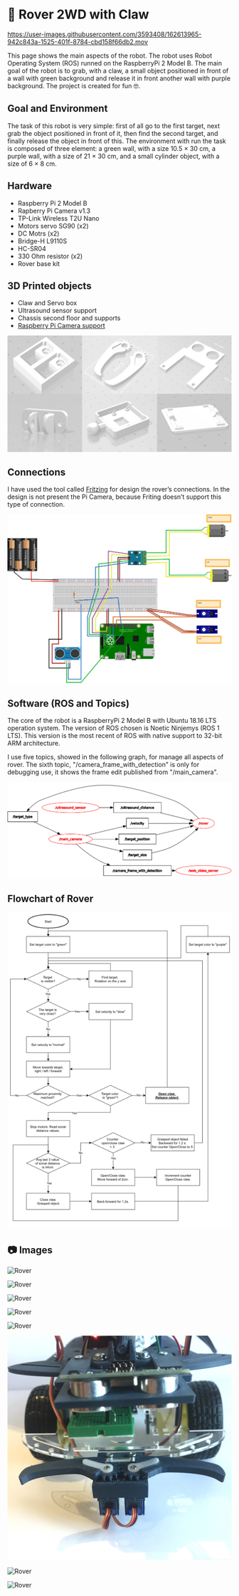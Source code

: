 # 🤖 Rover 2WD with Claw

https://user-images.githubusercontent.com/3593408/162613965-942c843a-1525-401f-8784-cbd158f66db2.mov

This page shows the main aspects of the robot. The robot uses Robot Operating System (ROS) runned on the RaspberryPi 2 Model B. The main goal of the robot is to grab, with a claw, a small object positioned in front of a wall with green background and release it in front another wall with purple background. The project is created for fun 🤓.

## Goal and Environment
The task of this robot is very simple: first of all go to the first target, next grab the object positioned in front of it, then find the second target, and finally release the object in front of this. The environment with run the task is composed of three element: a green wall, with a size 10.5 × 30 cm, a purple wall, with a size of 21 × 30 cm, and a small cylinder object, with a size of 6 × 8 cm.

## Hardware
- Raspberry Pi 2 Model B
- Rapberry Pi Camera v1.3
- TP-Link Wireless T2U Nano
- Motors servo SG90 (x2)
- DC Motrs (x2)
- Bridge-H L9110S
- HC-SR04
- 330 Ohm resistor (x2)
- Rover base kit

## 3D Printed objects
- Claw and Servo box
- Ultrasound sensor support
- Chassis second floor and supports
- [Raspberry Pi Camera support](https://www.thingiverse.com/thing:2746186)

![Printed objects](./docs/img/printed.jpg "Printed objects")

## Connections
I have used the tool called [Fritzing](https://fritzing.org) for design the rover’s connections. In the design is not present the Pi Camera, because Friting doesn’t support this type of connection.

![Printed objects](./docs/img/fritzing.jpg "Printed objects")

## Software (ROS and Topics)
The core of the robot is a RaspberryPi 2 Model B with Ubuntu 18.16 LTS operation system. The version of ROS chosen is Noetic Ninjemys (ROS 1 LTS). This version is the most recent of ROS with native support to 32-bit ARM architecture.

I use five topics, showed in the following graph, for manage all aspects of rover. The sixth topic, "/camera_frame_with_detection" is only for debugging use, it shows the frame edit published from "/main_camera".

![ROS Graph of rover](./docs/img/rosgraph.jpg "ROS Graph")

## Flowchart of Rover
![Flowchart of rover](./docs/img/software_flowchart.jpg "Flowchart")

## 📷 Images
![Rover](./docs/img/rover/rover_7.jpg "Rover 7")

![Rover](./docs/img/rover/rover_1.jpg "Rover 1")

![Rover](./docs/img/rover/rover_2.jpg "Rover 2")

![Rover](./docs/img/rover/rover_3.jpg "Rover 3")

![Rover](./docs/img/rover/rover_4.jpg "Rover 4")

![Rover](./docs/img/rover/rover_5.jpg "Rover 5")

![Rover](./docs/img/rover/rover_6.jpg "Rover 6")

![Rover](./docs/img/rover/rover_8.jpg "Rover 8")

